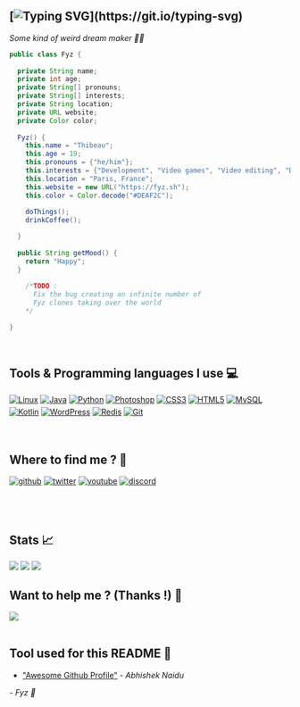 ## [![Typing SVG](https://readme-typing-svg.herokuapp.com?font=monospace&color=dfbb13&center=false&lines=Hi+!+👋+Im+Fyz.)](https://git.io/typing-svg)
*Some kind of weird dream maker 🏳‍🌈*
```java
public class Fyz {
  
  private String name;
  private int age;
  private String[] pronouns;
  private String[] interests;
  private String location;
  private URL website;
  private Color color;
  
  Fyz() {
    this.name = "Thibeau";
    this.age = 19;
    this.pronouns = {"he/him"};
    this.interests = {"Development", "Video games", "Video editing", "Design"};
    this.location = "Paris, France";
    this.website = new URL("https://fyz.sh");
    this.color = Color.decode("#DEAF2C");
    
    doThings();
    drinkCoffee();

  }
  
  public String getMood() {
    return "Happy";
  }
  
    /*TODO :
      Fix the bug creating an infinite number of 
      Fyz clones taking over the world
    */

}
```
  

<br/>  

## Tools & Programming languages I use 💻
<a href="#" target="_blank" style=""><img alt="Linux" src="https://img.shields.io/badge/Linux-FCC624?style=for-the-badge&logo=linux&logoColor=black" style="margin-bottom: 5px;"/></a>
<a href="#" target="_blank"><img alt="Java" src="https://img.shields.io/badge/java-%23ED8B00.svg?style=for-the-badge&logo=java&logoColor=white" style="margin-bottom: 5px;"/></a>
<a href="#" target="_blank"><img alt="Python" src="https://img.shields.io/badge/python-%2314354C.svg?style=for-the-badge&logo=python&logoColor=white" style="margin-bottom: 5px;"/></a>
<a href="#" target="_blank"><img alt="Photoshop" src="https://img.shields.io/badge/photoshop-%2331A8FF.svg?style=for-the-badge&logo=adobephotoshop&logoColor=white" style="margin-bottom: 5px;"/></a>
<a href="#" target="_blank"><img alt="CSS3" src="https://img.shields.io/badge/css3-%231572B6.svg?style=for-the-badge&logo=css3&logoColor=white" style="margin-bottom: 5px;"/></a>
<a href="#" target="_blank"><img alt="HTML5" src="https://img.shields.io/badge/html5-%23E34F26.svg?style=for-the-badge&logo=html5&logoColor=white" style="margin-bottom: 5px;"/></a>
<a href="#" target="_blank"><img alt="MySQL" src="https://img.shields.io/badge/mysql-%2300f.svg?style=for-the-badge&logo=mysql&logoColor=white" style="margin-bottom: 5px;"/></a>
<a href="#" target="_blank"><img alt="Kotlin" src="https://img.shields.io/badge/kotlin-%230095D5.svg?style=for-the-badge&logo=kotlin&logoColor=white" style="margin-bottom: 5px;"/></a> 
<a href="#" target="_blank"><img alt="WordPress" src="https://img.shields.io/badge/WordPress-%23117AC9.svg?style=for-the-badge&logo=WordPress&logoColor=white" style="margin-bottom: 5px;"/></a> 
<a href="#" target="_blank"><img alt="Redis" src="https://img.shields.io/badge/redis-%23DD0031.svg?style=for-the-badge&logo=redis&logoColor=white" style="margin-bottom: 5px;"/></a> 
<a href="#" target="_blank"><img alt="Git" src="https://img.shields.io/badge/git-%23F05033.svg?style=for-the-badge&logo=git&logoColor=white" style="margin-bottom: 5px;"/></a> 

<br/>

## Where to find me ? 🤔
<a href="https://github.com/fyzrdc" target="_blank"><img src="https://img.shields.io/badge/github-%2324292e.svg?&style=for-the-badge&logo=github&logoColor=white" alt=github style="margin-bottom: 5px;"/></a>
<a href="https://twitter.com/fyzrdc" target="_blank"><img src="https://img.shields.io/badge/twitter-%2300acee.svg?&style=for-the-badge&logo=twitter&logoColor=white" alt=twitter style="margin-bottom: 5px;"/></a>
<a href="https://youtube.com/c/FyzRDC" target="_blank"><img src="https://img.shields.io/badge/youtube-%23EE4831.svg?&style=for-the-badge&logo=youtube&logoColor=white" alt=youtube style="margin-bottom: 5px;" /></a>
<a href="https://discord.freshperf.fr" target="_blank"><img src="https://img.shields.io/badge/discord-7289DA.svg?&style=for-the-badge&logo=discord&logoColor=white" alt=discord style="margin-bottom: 5px;" /></a>  
<br/>  

<br/>

## Stats 📈
<img src="https://komarev.com/ghpvc/?username=w8fyz&color=yellow&style=flat-square"/>
<img src="https://github-readme-stats.vercel.app/api/top-langs/?username=w8fyz&hide_border=true&theme=dracula"/> 

<img src="https://github-readme-stats.vercel.app/api?username=w8fyz&show_icons=true&count_private=true&hide_border=true&theme=dracula"/>

<br/>  

## Want to help me ? (Thanks !) 💛
<div>
            <a href="https://paypal.me/fyzdev" target="_blank" style="display: inline-block;">
                <img
                    src="https://img.shields.io/badge/PayPal-00457C?style=for-the-badge&logo=paypal&logoColor=white"/>
            </a>
            </div>
<br />

## Tool used for this README 📁

- ["Awesome Github Profile"](https://github.com/abhisheknaiidu/awesome-github-profile-readme) - *Abhishek Naidu*

*- Fyz 💛*
